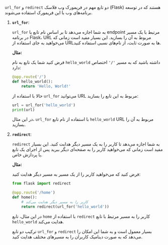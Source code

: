 `url_for` و `redirect` دو تابع مهم در فریمورک وب فلاسک (Flask) هستند که در توسعه برنامه‌های وب با این فریمورک استفاده می‌شوند.

1. **`url_for`**:

   `url_for` به شما اجازه می‌دهد تا بر اساس نام تابع یا endpoint مرتبط با یک مسیر در برنامه Flask، URL مربوط به آن را بسازید. این بسیار مفید است زمانی که می‌خواهید به جای استفاده از URL‌ها به صورت ثابت، از نام‌های نسبی استفاده کنید.

   **مثال:**

   فرض کنید شما یک تابع به نام `hello_world` داشته باشید که به مسیر `'/'` اختصاص دارد:

   ```python
   @app.route('/')
   def hello_world():
       return 'Hello, World!'
   ```

   حالا با استفاده از `url_for` می‌توانید URL مربوط به این تابع را بسازید:

   ```python
   url = url_for('hello_world')
   print(url)
   ```

   در این مثال، `url_for` با استفاده از نام تابع `hello_world` URL مربوط به آن را بسازید.

2. **`redirect`**:

   `redirect` به شما اجازه می‌دهد تا کاربر را به یک مسیر دیگر هدایت کنید. این بسیار مفید است زمانی که می‌خواهید کاربر را به صفحه‌ای دیگر ببرید پس از اجرای یک تابع یا پردازش خاص.

   **مثال:**

   فرض کنید که می‌خواهید کاربر را از یک مسیر به مسیر دیگر هدایت کنید:

   ```python
   from flask import redirect

   @app.route('/home')
   def home():
       # کاربر را به مسیر دیگر هدایت می‌کند
       return redirect(url_for('hello_world'))
   ```

   در این مثال، تابع `home` با استفاده از `redirect` کاربر را به مسیر مرتبط با تابع `hello_world` هدایت می‌کند.

   ترکیب دو تابع `url_for` و `redirect` بسیار معمول است و به شما این امکان را می‌دهد که به صورت دینامیک کاربران را به مسیرهای مختلف هدایت کنید.
